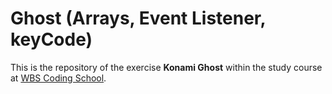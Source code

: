 # Ghost (Arrays, Event Listener, keyCode)
This is the repository of the exercise **Konami Ghost** within the study course at [WBS Coding School](https://www.wbscodingschool.com/).
